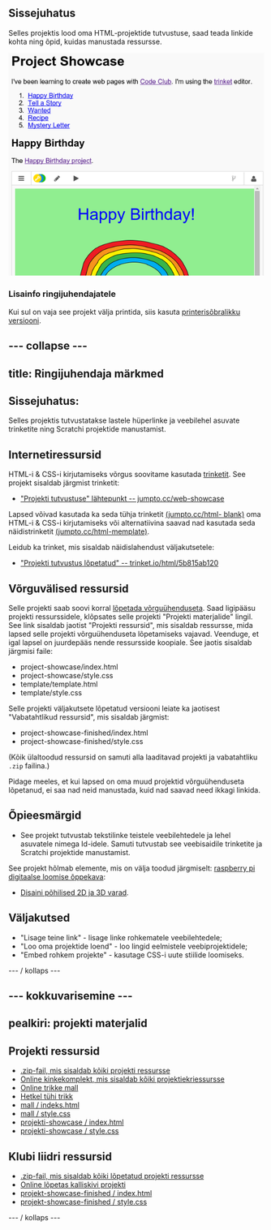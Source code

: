 ## Sissejuhatus

Selles projektis lood oma HTML-projektide tutvustuse, saad teada linkide kohta ning õpid, kuidas manustada ressursse.

![kuvatõmmis](images/showcase-intro.png)

### Lisainfo ringijuhendajatele

Kui sul on vaja see projekt välja printida, siis kasuta [printerisõbralikku versiooni](https://projects.raspberrypi.org/en/projects/project-showcase/print).

## \--- collapse \---

## title: Ringijuhendaja märkmed

## Sissejuhatus:

Selles projektis tutvustatakse lastele hüperlinke ja veebilehel asuvate trinketite ning Scratchi projektide manustamist.

## Internetiressursid

HTML-i & CSS-i kirjutamiseks võrgus soovitame kasutada [trinketit](https://trinket.io/). See projekt sisaldab järgmist trinketit:

* ["Projekti tutvustuse" lähtepunkt -- jumpto.cc/web-showcase](http://jumpto.cc/web-showcase)

Lapsed võivad kasutada ka seda tühja trinketit [(jumpto.cc/html- blank)](http://jumpto.cc/html-blank) oma HTML-i & CSS-i kirjutamiseks või alternatiivina saavad nad kasutada seda näidistrinketit [(jumpto.cc/html-memplate)](http://jumpto.cc/html-template).

Leidub ka trinket, mis sisaldab näidislahendust väljakutsetele:

* ["Projekti tutvustus lõpetatud" -- trinket.io/html/5b815ab120](https://trinket.io/html/5b815ab120)

## Võrguvälised ressursid

Selle projekti saab soovi korral [lõpetada võrguühenduseta](https://www.codeclubprojects.org/en-GB/resources/webdev-working-offline/). Saad ligipääsu projekti ressurssidele, klõpsates selle projekti "Projekti materjalide" lingil. See link sisaldab jaotist "Projekti ressursid", mis sisaldab ressursse, mida lapsed selle projekti võrguühenduseta lõpetamiseks vajavad. Veenduge, et igal lapsel on juurdepääs nende ressursside koopiale. See jaotis sisaldab järgmisi faile:

* project-showcase/index.html
* project-showcase/style.css
* template/template.html
* template/style.css

Selle projekti väljakutsete lõpetatud versiooni leiate ka jaotisest "Vabatahtlikud ressursid", mis sisaldab järgmist:

* project-showcase-finished/index.html
* project-showcase-finished/style.css

(Kõik ülaltoodud ressursid on samuti alla laaditavad projekti ja vabatahtliku `.zip` failina.)

Pidage meeles, et kui lapsed on oma muud projektid võrguühenduseta lõpetanud, ei saa nad neid manustada, kuid nad saavad need ikkagi linkida.

## Õpieesmärgid

* See projekt tutvustab tekstilinke teistele veebilehtedele ja lehel asuvatele nimega Id-idele. Samuti tutvustab see veebisaidile trinketite ja Scratchi projektide manustamist. 

See projekt hõlmab elemente, mis on välja toodud järgmiselt: [raspberry pi digitaalse loomise õppekava](http://rpf.io/curriculum):

* [Disaini põhilised 2D ja 3D varad](https://www.raspberrypi.org/curriculum/design/creator).

## Väljakutsed

* "Lisage teine ​​link" - lisage linke rohkematele veebilehtedele;
* "Loo oma projektide loend" - loo lingid eelmistele veebiprojektidele;
* "Embed rohkem projekte" - kasutage CSS-i uute stiilide loomiseks.

\--- / kollaps \---

## \--- kokkuvarisemine \---

## pealkiri: projekti materjalid

## Projekti ressursid

* [.zip-fail, mis sisaldab kõiki projekti ressursse](resources/showcase-project-resources.zip)
* [Online kinkekomplekt, mis sisaldab kõiki projektiekriessursse](http://jumpto.cc/web-showcase)
* [Online trikke mall](http://jumpto.cc/trinket-template)
* [Hetkel tühi trikk](http://jumpto.cc/trinket-blank)
* [mall / indeks.html](resources/template-index.html)
* [mall / style.css](resources/template-style.css)
* [projekti-showcase / index.html](resources/project-showcase-index.html)
* [projekti-showcase / style.css](resources/project-showcase-style.css)

## Klubi liidri ressursid

* [.zip-fail, mis sisaldab kõiki lõpetatud projekti ressursse](resources/showcase-volunteer-resources.zip)
* [Online lõpetas kalliskivi projekti](https://trinket.io/html/1d4d4c5ce1)
* [projekt-showcase-finished / index.html](resources/project-showcase-finished-index.html)
* [projekt-showcase-finished / style.css](resources/project-showcase-finished-style.css)

\--- / kollaps \---